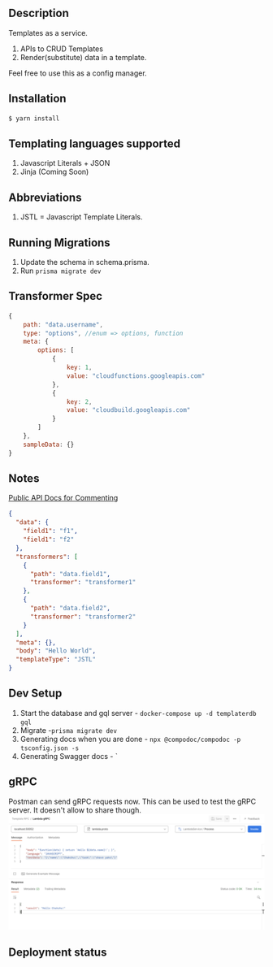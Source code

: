 ## Description

Templates as a service.

1. APIs to CRUD Templates
2. Render(substitute) data in a template.

Feel free to use this as a config manager.

## Installation

```bash
$ yarn install
```

## Templating languages supported

1. Javascript Literals + JSON
2. Jinja (Coming Soon)

## Abbreviations

1. JSTL = Javascript Template Literals.

## Running Migrations

1. Update the schema in schema.prisma.
2. Run `prisma migrate dev`

## Transformer Spec

```js
{
    path: "data.username",
    type: "options", //enum => options, function
    meta: {
        options: [
            {
                key: 1,
                value: "cloudfunctions.googleapis.com"
            },
            {
                key: 2,
                value: "cloudbuild.googleapis.com"
            }
        ]
    },
    sampleData: {}
}
```

## Notes

[Public API Docs for Commenting](https://www.getpostman.com/collections/94450bb012196b6a6d69)

```json
{
  "data": {
    "field1": "f1",
    "field1": "f2"
  },
  "transformers": [
    {
      "path": "data.field1",
      "transformer": "transformer1"
    },
    {
      "path": "data.field2",
      "transformer": "transformer2"
    }
  ],
  "meta": {},
  "body": "Hello World",
  "templateType": "JSTL"
}
```

## Dev Setup

1. Start the database and gql server - `docker-compose up -d templaterdb gql`
2. Migrate -`prisma migrate dev`
3. Generating docs when you are done - `npx @compodoc/compodoc -p tsconfig.json -s`
4. Generating Swagger docs - `

## gRPC

Postman can send gRPC requests now. This can be used to test the gRPC server. It doesn't allow to share though.
![grpc.png](./images/grpc.png)

## Deployment status
